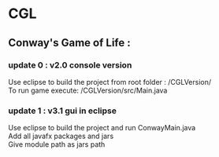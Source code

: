 # CGL 

## Conway's Game of Life :

### update 0 : v2.0 console version

Use eclipse to build the project from root folder : /CGLVersion/ <br>
To run game execute: /CGLVersion/src/Main.java

### update 1 : v3.1 gui in eclipse

Use eclipse to build the project and run ConwayMain.java <br>
Add all javafx packages and jars <br>
Give module path as jars path
